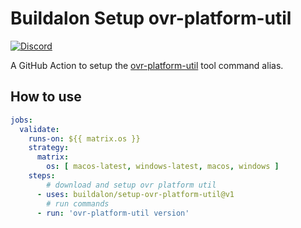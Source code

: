 # Buildalon Setup ovr-platform-util

[![Discord](https://img.shields.io/discord/939721153688264824.svg?label=&logo=discord&logoColor=ffffff&color=7389D8&labelColor=6A7EC2)](https://discord.gg/VM9cWJ9rjH)

A GitHub Action to setup the [ovr-platform-util](https://developer.oculus.com/resources/publish-reference-platform-command-line-utility) tool command alias.

## How to use

```yaml
jobs:
  validate:
    runs-on: ${{ matrix.os }}
    strategy:
      matrix:
        os: [ macos-latest, windows-latest, macos, windows ]
    steps:
        # download and setup ovr platform util
      - uses: buildalon/setup-ovr-platform-util@v1
        # run commands
      - run: 'ovr-platform-util version'
```
